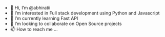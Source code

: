 - 👋 Hi, I’m @abhiratii
- 👀 I’m interested in Full stack development using Python and Javascript
- 🌱 I’m currently learning Fast API
- 💞️ I’m looking to collaborate on Open Source projects
- 📫 How to reach me ...

<!---
abhiratii/abhiratii is a ✨ special ✨ repository because its `README.md` (this file) appears on your GitHub profile.
You can click the Preview link to take a look at your changes.
--->
